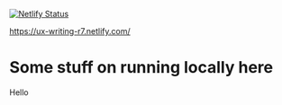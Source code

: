 [![Netlify Status](https://api.netlify.com/api/v1/badges/e8d9cd9f-2d05-42cf-b22d-0d37c2a622e1/deploy-status)](https://app.netlify.com/sites/ux-writing-r7/deploys)

https://ux-writing-r7.netlify.com/

# Some stuff on running locally here
 Hello

